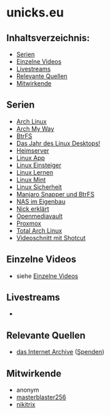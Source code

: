 # unicks.eu

## Inhaltsverzeichnis:
- [Serien](#serien)
- [Einzelne Videos](#einzelne-videos)
- [Livestreams](#livestreams)
- [Relevante Quellen](#relevante-quellen)
- [Mitwirkende](#mitwirkende)

## Serien

- [Arch Linux](./serien/arch_linux.md)
- [Arch My Way](./serien/arch_my_way.md)
- [BtrFS](./serien/btrfs.md)
- [Das Jahr des Linux Desktops!](./serien/das_jahr_des_linux_desktops.md)
- [Heimserver](./serien/heimserver.md)
- [Linux App](./serien/linux_app.md)
- [Linux Einsteiger](./serien/linux_einsteiger.md)
- [Linux Lernen](./serien/linux_lernen.md)
- [Linux Mint](./serien/linux_mint.md)
- [Linux Sicherheit](./serien/linux_sicherheit.md)
- [Manjaro Snapper und BtrFS](./serien/manjaro_snapper_und_btrfs.md)
- [NAS im Eigenbau](./serien/nas_im_eigenbau.md)
- [Nick erklärt](./serien/nick_erkl%C3%A4rt.md)
- [Openmediavault](./serien/openmediavault.md)
- [Proxmox](./serien/proxmox.md)
- [Total Arch Linux](./serien/total_arch_linux.md)
- [Videoschnitt mit Shotcut](./serien/videoschnitt_mit_shotcut.md)

## Einzelne Videos

- siehe [Einzelne Videos](/einzelne-videos.md)

## Livestreams

- 

## Relevante Quellen

- [das Internet Archive](http://web.archive.org/web/20201111215013if_/https://www.youtube.com/channel/UCnZIn_CYjz0ErPs1ktH-2lQ/videos)
  \([Spenden](https://archive.org/donate)\)

## Mitwirkende

- anonym 
- [masterblaster256](https://github.com/masterblaster256)
- [nikitrix](https://github.com/nikitrix)